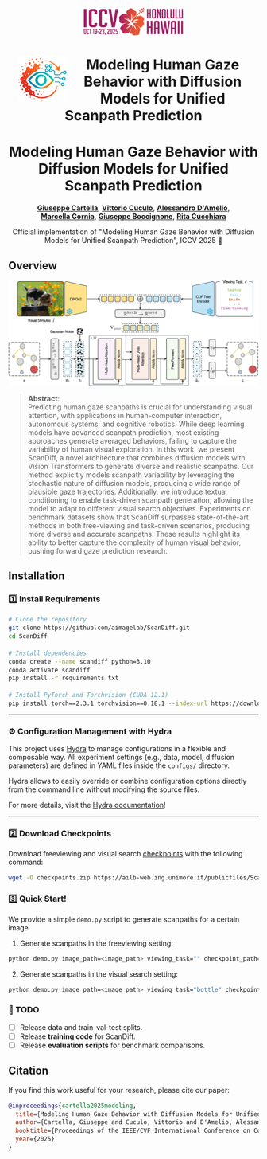 <p align="center">
  <img src="assets/iccv2025_logo.svg" alt="ICCV 2025" height="55">
</p>

<div align="center">
<img align="left" height="90" style="margin-left: 20px" src="assets/logo.png" alt="">

# Modeling Human Gaze Behavior with Diffusion Models for Unified Scanpath Prediction
# Modeling Human Gaze Behavior with Diffusion Models for Unified Scanpath Prediction

[**Giuseppe Cartella**](https://scholar.google.com/citations?hl=en&user=0sJ4VCcAAAAJ),
[**Vittorio Cuculo**](https://scholar.google.com/citations?hl=en&user=usEfqxoAAAAJ&hl=it&oi=ao),
[**Alessandro D'Amelio**](https://scholar.google.com/citations?user=chkawtoAAAAJ&hl=en&oi=ao),<br>
[**Marcella Cornia**](https://scholar.google.com/citations?hl=en&user=DzgmSJEAAAAJ),
[**Giuseppe Boccignone**](https://scholar.google.com/citations?user=LqM0uJwAAAAJ&hl),
[**Rita Cucchiara**](https://scholar.google.com/citations?hl=en&user=OM3sZEoAAAAJ)

Official implementation of "Modeling Human Gaze Behavior with Diffusion Models for Unified Scanpath Prediction", ICCV 2025 🌺

</div>

## Overview

<p align="center">
    <img src="assets/figure.jpg">
</p>

>**Abstract**: <br>
> Predicting human gaze scanpaths is crucial for understanding visual attention, with applications in human-computer interaction, autonomous systems, and cognitive robotics. While deep learning models have advanced scanpath prediction, most existing approaches generate averaged behaviors, failing to capture the variability of human visual exploration. In this work, we present ScanDiff, a novel architecture that combines diffusion models with Vision Transformers to generate diverse and realistic scanpaths. Our method explicitly models scanpath variability by leveraging the stochastic nature of diffusion models, producing a wide range of plausible gaze trajectories. Additionally, we introduce textual conditioning to enable task-driven scanpath generation, allowing the model to adapt to different visual search objectives. Experiments on benchmark datasets show that ScanDiff surpasses state-of-the-art methods in both free-viewing and task-driven scenarios, producing more diverse and accurate scanpaths. These results highlight its ability to better capture the complexity of human visual behavior, pushing forward gaze prediction research.

## Installation

### 1️⃣ Install Requirements

```bash
# Clone the repository
git clone https://github.com/aimagelab/ScanDiff.git
cd ScanDiff

# Install dependencies
conda create --name scandiff python=3.10
conda activate scandiff
pip install -r requirements.txt

# Install PyTorch and Torchvision (CUDA 12.1)
pip install torch==2.3.1 torchvision==0.18.1 --index-url https://download.pytorch.org/whl/cu121
```
---
### ⚙️ Configuration Management with Hydra
This project uses [Hydra](https://github.com/facebookresearch/hydra) to manage configurations in a flexible and composable way.
All experiment settings (e.g., data, model, diffusion parameters) are defined in YAML files inside the ```configs/``` directory.

Hydra allows to easily override or combine configuration options directly from the command line without modifying the source files.

For more details, visit the [Hydra documentation](https://hydra.cc/docs/intro/)!

---
### 2️⃣ Download Checkpoints
Download freeviewing and visual search [checkpoints](https://ailb-web.ing.unimore.it/publicfiles/ScanDiff_ICCV2025/checkpoints.zip) with the following command:
```bash
wget -O checkpoints.zip https://ailb-web.ing.unimore.it/publicfiles/ScanDiff_ICCV2025/checkpoints.zip && unzip checkpoints.zip -d checkpoints && rm checkpoints.zip
```


### 3️⃣ Quick Start!
We provide a simple ```demo.py``` script to generate scanpaths for a certain image

1. Generate scanpaths in the freeviewing setting:
```bash
python demo.py image_path=<image_path> viewing_task="" checkpoint_path=<freeviewing_ckpt_path> num_output_scanpaths=10
```

2. Generate scanpaths in the visual search setting:
```bash
python demo.py image_path=<image_path> viewing_task="bottle" checkpoint_path=<freeviewing_ckpt_path> num_output_scanpaths=10
```

### 📝 TODO

- [ ] Release data and train-val-test splits.
- [ ] Release **training code** for ScanDiff.
- [ ] Release **evaluation scripts** for benchmark comparisons.

## Citation

If you find this work useful for your research, please cite our paper:

```bibtex
@inproceedings{cartella2025modeling,
  title={Modeling Human Gaze Behavior with Diffusion Models for Unified Scanpath Prediction},
  author={Cartella, Giuseppe and Cuculo, Vittorio and D'Amelio, Alessandro and Cornia, Marcella and Boccignone, Giuseppe and Cucchiara, Rita},
  booktitle={Proceedings of the IEEE/CVF International Conference on Computer Vision},
  year={2025}
}
```